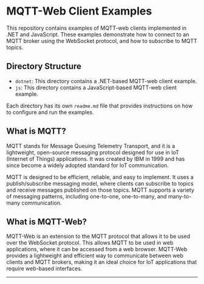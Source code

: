 # MQTT-Web Client Examples

This repository contains examples of MQTT-web clients implemented in .NET and JavaScript. These examples demonstrate how to connect to an MQTT broker using the WebSocket protocol, and how to subscribe to MQTT topics.

## Directory Structure

- `dotnet`: This directory contains a .NET-based MQTT-web client example.
- `js`: This directory contains a JavaScript-based MQTT-web client example.

Each directory has its own `readme.md` file that provides instructions on how to configure and run the examples.

## What is MQTT?

MQTT stands for Message Queuing Telemetry Transport, and it is a lightweight, open-source messaging protocol designed for use in IoT (Internet of Things) applications. It was created by IBM in 1999 and has since become a widely adopted standard for IoT communication.

MQTT is designed to be efficient, reliable, and easy to implement. It uses a publish/subscribe messaging model, where clients can subscribe to topics and receive messages published on those topics. MQTT supports a variety of messaging patterns, including one-to-one, one-to-many, and many-to-many communication.

## What is MQTT-Web?

MQTT-Web is an extension to the MQTT protocol that allows it to be used over the WebSocket protocol. This allows MQTT to be used in web applications, where it can be accessed from a web browser. MQTT-Web provides a lightweight and efficient way to communicate between web clients and MQTT brokers, making it an ideal choice for IoT applications that require web-based interfaces.

---
